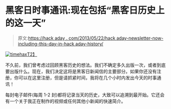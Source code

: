 # 黑客日时事通讯:现在包括“黑客日历史上的这一天”

> 原文:[https://hack aday . com/2013/05/22/hack aday-newsletter-now-including-this-day-in-hack aday-history/](https://hackaday.com/2013/05/22/hackaday-newsletter-now-including-this-day-in-hackaday-history/)

[![timehax](../Images/68bdb7edb8b0e0f7fbf1091075d94f2e.png)T2】](http://hackaday.com/wp-content/uploads/2013/05/timehax.jpg)

不久前，我们曾考虑过回顾黑客历史的想法。我们不确定多久出版一次，或者到底要出版什么。现在，我们决定这将是黑客日新闻信的主要部分。如果你还没有注册，你可以在这里注册，但是请抓紧时间，我将在几个小时内发出今天的时事通讯！

每封电子邮件(每周 1-2 封)都将记录当天的历史，大致可以追溯到最开始。它还会有一个关于我正在制作的视频或任何其他小新闻的快速简介。